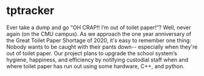# tptracker
Ever take a dump and go “OH CRAP!! I’m out of toilet paper!”? Well, never again (on the CMU campus). As we approach the one year anniversary of the Great Toilet Paper Shortage of 2020, it's easy to remember one thing: Nobody wants to be caught with their pants down-- especially when they're out of toilet paper. Our project plans to upgrade the school system’s hygiene, happiness, and efficiency by notifying custodial staff when and where toilet paper has run out using some hardware, C++, and python. 
